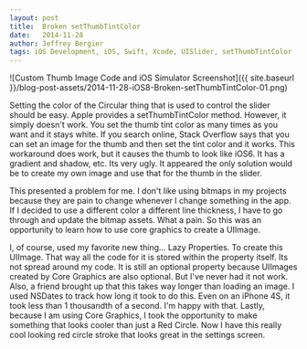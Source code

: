 ```yaml
---
layout: post
title:  Broken setThumbTintColor
date:   2014-11-28
author: Jeffrey Bergier
tags: iOS Development, iOS, Swift, Xcode, UISlider, setThumbTintColor
---
```


![Custom Thumb Image Code and iOS Simulator Screenshot]({{ site.baseurl }}/blog-post-assets/2014-11-28-iOS8-Broken-setThumbTintColor-01.png)

Setting the color of the Circular thing that is used to control the slider should be easy. Apple provides a setThumbTintColor method. However, it simply doesn't work. You set the thumb tint color as many times as you want and it stays white. If you search online, Stack Overflow says that you can set an image for the thumb and then set the tint color and it works. This workaround does work, but it causes the thumb to look like iOS6. It has a gradient and shadow, etc. Its very ugly. It appeared the only solution would be to create my own image and use that for the thumb in the slider.

This presented a problem for me. I don't like using bitmaps in my projects because they are pain to change whenever I change something in the app. If I decided to use a different color a different line thickness, I have to go through and update the bitmap assets. What a pain. So this was an opportunity to learn how to use core graphics to create a UIImage.

I, of course, used my favorite new thing... Lazy Properties. To create this UIImage. That way all the code for it is stored within the property itself. Its not spread around my code. It is still an optional property because UIImages created by Core Graphics are also optional. But I've never had it not work. Also, a friend brought up that this takes way longer than loading an image. I used NSDates to track how long it took to do this. Even on an iPhone 4S, it took less than 1 thousandth of a second. I'm happy with that. Lastly, because I am using Core Graphics, I took the opportunity to make something that looks cooler than just a Red Circle. Now I have this really cool looking red circle stroke that looks great in the settings screen.